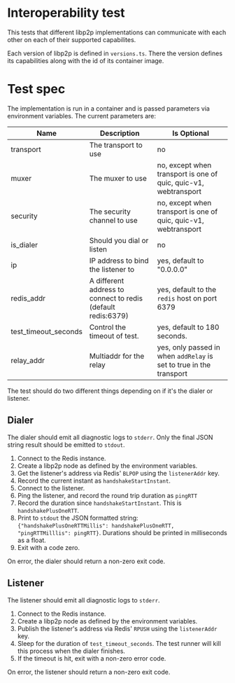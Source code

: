 # Interoperability test

This tests that different libp2p implementations can communicate with each other
on each of their supported capabilites.

Each version of libp2p is defined in `versions.ts`. There the version defines
its capabilities along with the id of its container image.

# Test spec

The implementation is run in a container and is passed parameters via
environment variables. The current parameters are:

| Name                 | Description                                                  | Is Optional                                                         |
| -------------------- | ------------------------------------------------------------ | ------------------------------------------------------------------- |
| transport            | The transport to use                                         | no                                                                  |
| muxer                | The muxer to use                                             | no, except when transport is one of quic, quic-v1, webtransport     |
| security             | The security channel to use                                  | no, except when transport is one of quic, quic-v1, webtransport     |
| is_dialer            | Should you dial or listen                                    | no                                                                  |
| ip                   | IP address to bind the listener to                           | yes, default to "0.0.0.0"                                           |
| redis_addr           | A different address to connect to redis (default redis:6379) | yes, default to the `redis` host on port 6379                       |
| test_timeout_seconds | Control the timeout of test.                                 | yes, default to 180 seconds.                                        |
| relay_addr           | Multiaddr for the relay                                      | yes, only passed in when `addRelay` is set to true in the transport |

The test should do two different things depending on if it's the dialer or
listener.

## Dialer

The dialer should emit all diagnostic logs to `stderr`. Only the final JSON
string result should be emitted to `stdout`.

1. Connect to the Redis instance.
2. Create a libp2p node as defined by the environment variables.
3. Get the listener's address via Redis' `BLPOP` using the `listenerAddr` key.
4. Record the current instant as `handshakeStartInstant`.
5. Connect to the listener.
6. Ping the listener, and record the round trip duration as `pingRTT`
7. Record the duration since `handshakeStartInstant`. This is `handshakePlusOneRTT`.
8. Print to `stdout` the JSON formatted string: `{"handshakePlusOneRTTMillis":
   handshakePlusOneRTT, "pingRTTMilllis": pingRTT}`. Durations should be printed in
   milliseconds as a float.
9.  Exit with a code zero.

On error, the dialer should return a non-zero exit code.

## Listener

The listener should emit all diagnostic logs to `stderr`.

1. Connect to the Redis instance.
2. Create a libp2p node as defined by the environment variables.
3. Publish the listener's address via Redis' `RPUSH` using the `listenerAddr`
   key.
4. Sleep for the duration of `test_timeout_seconds`. The test runner will kill this
   process when the dialer finishes.
5. If the timeout is hit, exit with a non-zero error code.

On error, the listener should return a non-zero exit code.